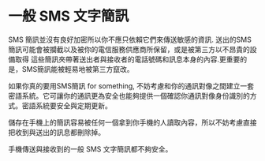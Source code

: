 [Title]: # (一般 SMS 文字簡訊)
[Order]: # (0)

# 一般 SMS 文字簡訊

SMS 簡訊並沒有良好加密所以你不應只依賴它們來傳送敏感的資訊. 送出的SMS 簡訊可能會被攔截以及被你的電信服務供應商所保留，或是被第三方以不昂貴的設備取得 這些簡訊夾帶著送出者與接收者的電話號碼和訊息本身的內容.更重要的是，SMS簡訊能被輕易地被第三方竄改。

如果你真的要用SMS簡訊 for something, 不妨考慮和你的通訊對像之間建立一套密語系統。它可讓你的通訊更為安全也能夠提供一個確認你通訊對像身份識別的方式。密語系統要安全與定期更新。

儲存在手機上的簡訊容易被任何一個拿到你手機的人讀取內容，所以不妨考慮直接把收到與送出的訊息都刪除掉。

手機傳送與接收到的一般 SMS 文字簡訊都不夠安全。